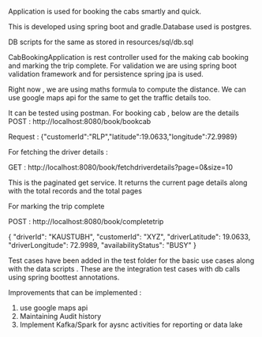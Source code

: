 Application is used for booking the cabs smartly and quick.

This is developed using spring boot and gradle.Database used is postgres.

DB scripts for the same as stored in resources/sql/db.sql

CabBookingApplication is rest controller used for the making cab booking and marking the trip complete.
For validation we are using spring boot validation framework and for persistence spring jpa is used.

Right now , we are using maths formula to compute the distance.
We can use google maps api for the same to get the traffic details too.

It can be tested using postman. For booking cab , below are the details 
POST : 
http://localhost:8080/book/bookcab

Request : {"customerId":"RLP","latitude":19.0633,"longitude":72.9989}

For fetching the driver details :

GET :
http://localhost:8080/book/fetchdriverdetails?page=0&size=10

This is the paginated get service. It returns the current page details along 
with the total records and the total pages 

For marking the trip complete

POST : http://localhost:8080/book/completetrip

{
            "driverId": "KAUSTUBH",
            "customerId": "XYZ",
            "driverLatitude": 19.0633,
            "driverLongitude": 72.9989,
            "availabilityStatus": "BUSY"
} 

Test cases have been added in the test folder for the basic use cases along with the data scripts . These are the integration test cases with db calls using spring boottest annotations. 

Improvements that can be implemented :

1) use google maps api
2) Maintaining Audit history
3) Implement Kafka/Spark for aysnc activities for reporting or data lake
